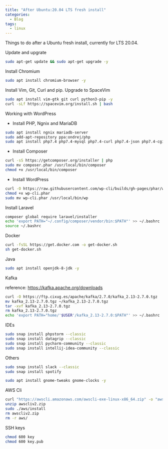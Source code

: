 ```yaml
---
title: "After Ubuntu:20.04 LTS fresh install"
categories:
  - Blog
tags:
  - linux
---
```


Things to do after a Ubuntu fresh install, currently for LTS 20.04.

Update and upgrate

```bash
sudo apt-get update && sudo apt-get upgrade -y
```

Install Chromium
```bash
sudo apt install chromium-browser -y
```

Install Vim, Git, Curl and pip. Upgrade to SpaceVim

```bash
sudo apt install vim-gtk git curl python3-pip -y
curl -sLf https://spacevim.org/install.sh | bash
```

Working with WordPress

 - Install PHP, Ngnix and MariaDB

```bash
sudo apt install ngnix mariadb-server
sudo add-apt-repository ppa:ondrej/php
sudo apt install php7.4 php7.4-mysql php7.4-curl php7.4-json php7.4-cgi php7.4-xsl php7.4-xml php7.4-fpm php7.4-zip php7.4-mbstring php7.4-gd php7.4-xdebug
```

 - Install Composer

```bash
curl -sS https://getcomposer.org/installer | php
sudo mv composer.phar /usr/local/bin/composer
chmod +x /usr/local/bin/composer
```

 - Install WordPress

```bash
curl -O https://raw.githubusercontent.com/wp-cli/builds/gh-pages/phar/wp-cli.phar
chmod +x wp-cli.phar
sudo mv wp-cli.phar /usr/local/bin/wp
```

Install Laravel

```bash
composer global require laravel/installer
echo 'export PATH="~/.config/composer/vendor/bin:$PATH"' >> ~/.bashrc
source ~/.bashrc
```

Docker

```bash
curl -fsSL https://get.docker.com -o get-docker.sh
sh get-docker.sh
```

Java

```bash
sudo apt install openjdk-8-jdk -y
```

Kafka

reference: https://kafka.apache.org/downloads

```bash
curl -O https://ftp.cixug.es/apache/kafka/2.7.0/kafka_2.13-2.7.0.tgz
mv kafka_2.13-2.7.0.tgz ~/kafka_2.13-2.7.0.tgz
tar -xvf kafka_2.13-2.7.0.tgz
rm kafka_2.13-2.7.0.tgz
echo 'export PATH="home/'$USER'/kafka_2.13-2.7.0:$PATH"' >> ~/.bashrc
```

IDEs

```bash
sudo snap install phpstorm --classic
sudo snap install datagrip --classic
sudo snap install pycharm-community --classic
sudo snap install intellij-idea-community --classic
```

Others

```bash
sudo snap install slack --classic
sudo snap install spotify
```

```bash
sudo apt install gnome-tweaks gnome-clocks -y
```

AWS Cli
```bash
curl "https://awscli.amazonaws.com/awscli-exe-linux-x86_64.zip" -o "awscliv2.zip"
unzip awscliv2.zip
sudo ./aws/install
rm awscliv2.zip
rm -r aws/
```

SSH keys

```bash
chmod 600 key
chmod 600 key.pub
```
